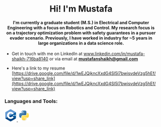 <h1 align="center">Hi! I'm Mustafa</h1>
<h4 align="center">I'm currently a graduate student (M.S.) in Electrical and Computer Engineering with a focus on Robotics and Control. My research focus is on a trajectory optimization problem with safety guarantees in a pursuer evader scenario. Previously, I have worked in industry for ~5 years in large organizations in a data science role.</h4>

- Get in touch with me on LinkedIn at www.linkedin.com/in/mustafa-shaikh-716ba8140 or via email at **mustafanshaikh@gmail.com**

- Here's a link to my resume [https://drive.google.com/file/d/1wEJQjkncXxdG4Sl5l7bwisvdeVzg5hEf/view?usp=share_link](https://drive.google.com/file/d/1wEJQjkncXxdG4Sl5l7bwisvdeVzg5hEf/view?usp=share_link)

<h3 align="left">Languages and Tools:</h3>
<p align="left"> <a href="https://www.w3schools.com/cpp/" target="_blank" rel="noreferrer"> <img src="https://raw.githubusercontent.com/devicons/devicon/master/icons/cplusplus/cplusplus-original.svg" alt="cplusplus" width="40" height="40"/> </a> <a href="https://www.python.org" target="_blank" rel="noreferrer"> <img src="https://raw.githubusercontent.com/devicons/devicon/master/icons/python/python-original.svg" alt="python" width="40" height="40"/> </a> </p>
